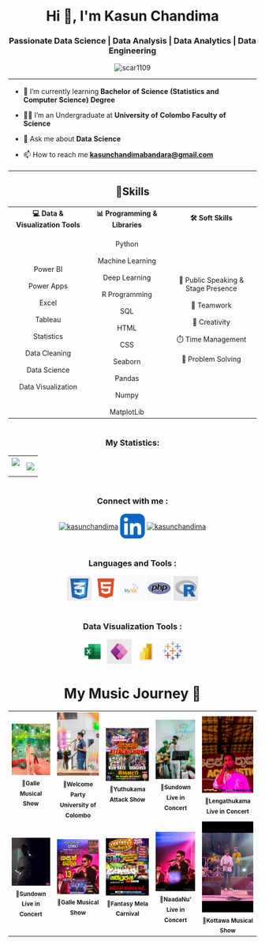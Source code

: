 <h1 align="center">Hi 👋, I'm Kasun Chandima</h1>
<h3 align="center">Passionate Data Science | Data Analysis | Data Analytics | Data Engineering</h3>
<p align="center"> <img src="https://komarev.com/ghpvc/?username=Kasun20001122&label=Profile%20views&color=0e75b6&style=flat" alt="scar1109" /> </p>

<table align="center">
<tr border="none">
<td width="50%" align="left">
  
- 🌱 I’m currently learning **Bachelor of Science (Statistics and Computer Science) Degree**

- 🧑‍🎓 I’m an Undergraduate at **University of Colombo Faculty of Science**

- 💬 Ask me about **Data Science**

- 📫 How to reach me **kasunchandimabandara@gmail.com**

</td>
</tr>
</table>

<h2 align="center">🎯Skills</h2>

<table align="center">
  <tr>
    <th>💻 Data & Visualization Tools</th>
    <th>📊 Programming & Libraries</th>
    <th>🛠️ Soft Skills</th>
  </tr>
  <tr>
    <td align="center">
      <br>Power BI<br>
      <br>Power Apps<br>
      <br>Excel<br>
      <br>Tableau<br>
      <br>Statistics<br>
      <br>Data Cleaning<br>
      <br>Data Science<br>
      <br>Data Visualization<br>
    </td>
    <td align="center">
      <br>Python<br>
      <br>Machine Learning<br>
      <br>Deep Learning<br>
      <br>R Programming<br>
      <br>SQL<br>
      <br>HTML<br>
      <br>CSS<br>
      <br>Seaborn<br>
      <br>Pandas<br>
      <br>Numpy<br>
      <br>MatplotLib<br>
    </td>
    <td align="center">
      🎤 Public Speaking & Stage Presence <br><br>
      🤝 Teamwork <br><br>
      🎨 Creativity <br><br>
      ⏱️ Time Management <br><br>
      🧠 Problem Solving <br><br>
    </td>
  </tr>
</table>


#

<h3 align="center">My Statistics:</h3>
<p align="center">
<table align="center">
<tr border="none">
<td width="50%" align="center">
  
  <img  align="center"  src="https://github-readme-stats.vercel.app/api?username=Kasun20001122&theme=dark&show_icons=true&count_private=true" />
  <br></br></td>
<td width="50%" align="center">

  <img  align="center"  src="https://github-readme-stats.anuraghazra1.vercel.app/api/top-langs/?username=Kasun20001122&theme=dark&hide_border=false&no-bg=true&no-frame=true&langs_count=10"/>
  
  </td>
</tr>
</table>

#

<h3 align="center">Connect with me :</h3>
<p align="center"><a href="https://www.youtube.com/@KasunChandimaOfficial" target="blank"><img align="center" src="https://static-00.iconduck.com/assets.00/youtube-icon-2048x2048-gedp2icy.png" alt="kasunchandima" height="50" width="50" /></a> <a href="https://www.linkedin.com/in/kasun-chandima-b8960130b/" target="blank"><img align="center" src="https://github.com/tandpfun/skill-icons/blob/main/icons/LinkedIn.svg" alt="kasunchandima" height="50" width="50" /></a> <a href="https://www.facebook.com/share/14tCAL7Dgw/?mibextid=qi2Omg" target="blank"><img align="center" src="https://raw.githubusercontent.com/rahuldkjain/github-profile-readme-generator/master/src/images/icons/Social/facebook.svg" alt="kasunchandima" height="50" width="50" /></a>
</p>

#

<h3 align="center">Languages and Tools :</h3>
<p align="center"><a target="_blank" rel="noreferrer"> <img src="https://github.com/Kasun20001122/test/blob/main/logos/css.png" alt="css3" width="50" height="50"/></a> <a target="_blank" rel="noreferrer"> <img src="https://github.com/Kasun20001122/test/blob/main/logos/html.png" alt="html5" width="50" height="50"/></a> <a target="_blank" rel="noreferrer"> <img src="https://github.com/Kasun20001122/test/blob/main/logos/mysql.png" alt="mysql" width="50" height="50"/></a> <a target="_blank" rel="noreferrer"> <img src="https://github.com/Kasun20001122/test/blob/main/logos/php.png" alt="php" width="50" height="50"/></a> <a target="_blank" rel="noreferrer"> <img src="https://github.com/Kasun20001122/test/blob/main/logos/R.png" alt="r" width="50" height="50"/></a></p>

#

<h3 align="center">Data Visualization Tools :</h3>
<p align="center"><a target="_blank" rel="noreferrer"> <img src="https://github.com/Kasun20001122/test/blob/main/logos/excel.png" alt="excel" width="50" height="50"/></a> <a target="_blank" rel="noreferrer"> <img src="https://github.com/Kasun20001122/test/blob/main/logos/powerapps.jpg" alt="powerapps" width="50" height="50"/></a> <a target="_blank" rel="noreferrer"> <img src="https://github.com/Kasun20001122/test/blob/main/logos/powerbi_sticker_adesivo-800x800.jpg" alt="powerbi" width="50" height="50"/></a> <a target="_blank" rel="noreferrer"> <img src="https://github.com/Kasun20001122/test/blob/main/logos/tableau.png" alt="tableau" width="50" height="50"/></a></p>

#
<h1 align="center">My Music Journey 🎤</h1>
<div align="center">
  <table>
    <tr>
      <td align="center">
        <img src="https://github.com/Kasun20001122/test/blob/main/myphotos/photo_1_2024-11-29_21-37-00.jpg" width="200" alt="Photo 1">
        <br>
        <sub><b>📌Galle Musical Show</b></sub>
      </td>
      <td align="center">
        <img src="https://github.com/Kasun20001122/test/blob/main/myphotos/photo_2_2024-11-29_21-37-00.jpg" width="200" alt="Photo 2">
        <br>
        <sub><b>📌Welcome Party University of Colombo</b></sub>
      </td>
      <td align="center">
        <img src="https://github.com/Kasun20001122/test/blob/main/myphotos/photo_3_2024-11-29_21-37-00.jpg" width="200" alt="Photo 3">
        <br>
        <sub><b>📌Yuthukama Attack Show</b></sub>
      </td>
      <td align="center">
        <img src="https://github.com/Kasun20001122/test/blob/main/myphotos/photo_4_2024-11-29_21-37-00.jpg" width="200" alt="Photo 4">
        <br>
        <sub><b>📌Sundown Live in Concert</b></sub>
      </td>
      <td align="center">
        <img src="https://github.com/Kasun20001122/test/blob/main/myphotos/photo_5_2024-11-29_21-37-00.jpg" width="200" alt="Photo 5">
        <br>
        <sub><b>📌Lengathukama Live in Concert</b></sub>
      </td>
    </tr>
    <tr>  
      <td align="center">
        <img src="https://github.com/Kasun20001122/test/blob/main/myphotos/photo_6_2024-11-29_21-37-00.jpg" width="200" alt="Photo 6">
        <br>
        <sub><b>📌Sundown Live in Concert</b></sub>
      </td>
      <td align="center">
        <img src="https://github.com/Kasun20001122/test/blob/main/myphotos/photo_7_2024-11-29_21-37-00.jpg" width="200" alt="Photo 7">
        <br>
        <sub><b>📌Galle Musical Show</b></sub>
      </td>
      <td align="center">
        <img src="https://github.com/Kasun20001122/test/blob/main/myphotos/photo_8_2024-11-29_21-37-00.jpg" width="200" alt="Photo 8">
        <br>
        <sub><b>📌Fantasy Mela Carnival</b></sub>
      </td>
      <td align="center">
        <img src="https://github.com/Kasun20001122/test/blob/main/myphotos/photo_9_2024-11-29_21-37-00.jpg" width="200" alt="Photo 9">
        <br>
        <sub><b>📌NaadaNu' Live in Concert</b></sub>
      </td>
      <td align="center">
        <img src="https://github.com/Kasun20001122/test/blob/main/myphotos/photo_10_2024-11-29_21-37-00.jpg" width="200" alt="Photo 10">
        <br>
        <sub><b>📌Kottawa Musical Show</b></sub>
      </td>
    </tr>
  </table>
</div>
